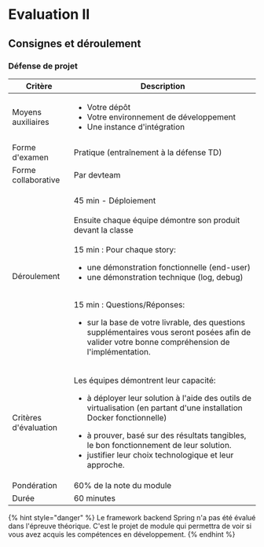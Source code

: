 # Evaluation II

## Consignes et déroulement

### Défense de projet

| Critère               | Description                                                                                                                                                                                                                                                                                                                                                                                                                                           |
| --------------------- | ----------------------------------------------------------------------------------------------------------------------------------------------------------------------------------------------------------------------------------------------------------------------------------------------------------------------------------------------------------------------------------------------------------------------------------------------------- |
| Moyens auxiliaires    | <ul><li>Votre dépôt</li><li>Votre environnement de développement</li><li>Une instance d'intégration</li></ul>                                                                                                                                                                                                                                                                                                                                         |
| Forme d'examen        | Pratique (entraînement à la défense TD)                                                                                                                                                                                                                                                                                                                                                                                                               |
| Forme collaborative   | Par devteam                                                                                                                                                                                                                                                                                                                                                                                                                                           |
| Déroulement           | <p>45 min - Déploiement<br><br>Ensuite chaque équipe démontre son produit devant la classe<br><br>15 min : Pour chaque story:</p><ul><li>une démonstration fonctionnelle (end-user)</li><li>une démonstration technique (log, debug)</li></ul><p><br>15 min : Questions/Réponses:</p><ul><li>sur la base de votre livrable, des questions supplémentaires vous seront posées afin de valider votre bonne compréhension de l'implémentation.</li></ul> |
| Critères d'évaluation | <p>Les équipes démontrent leur capacité:</p><p></p><ul><li>à déployer leur solution à l'aide des outils de virtualisation (en partant d'une installation Docker fonctionnelle)</li></ul><ul><li>à prouver, basé sur des résultats tangibles,  le bon fonctionnement de leur solution.</li><li>justifier leur choix technologique et leur approche.</li></ul>                                                                                          |
| Pondération           | 60% de la note du module                                                                                                                                                                                                                                                                                                                                                                                                                              |
| Durée                 | 60 minutes                                                                                                                                                                                                                                                                                                                                                                                                                                            |

{% hint style="danger" %}
Le framework backend Spring n'a pas été évalué dans l'épreuve théorique. C'est le projet de module qui permettra de voir si vous avez acquis les compétences en développement.
{% endhint %}
